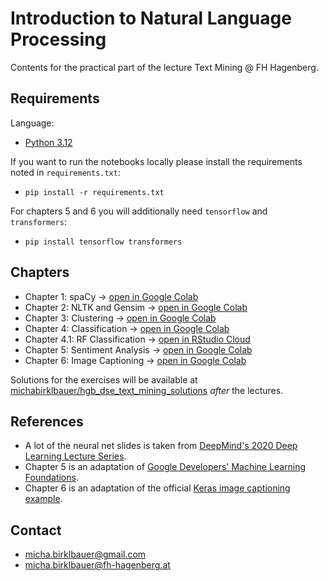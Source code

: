 # Introduction to Natural Language Processing

Contents for the practical part of the lecture Text Mining @ FH Hagenberg.

## Requirements

Language:
- [Python 3.12](https://www.python.org/downloads/)

If you want to run the notebooks locally please install the requirements noted in `requirements.txt`:
- `pip install -r requirements.txt`

For chapters 5 and 6 you will additionally need `tensorflow` and `transformers`:
- `pip install tensorflow transformers`

## Chapters

- Chapter 1: spaCy -> [open in Google Colab](https://colab.research.google.com/github/michabirklbauer/hgb_dse_text_mining/blob/master/spaCy.ipynb)
- Chapter 2: NLTK and Gensim -> [open in Google Colab](https://colab.research.google.com/github/michabirklbauer/hgb_dse_text_mining/blob/master/NLTK_Gensim.ipynb)
- Chapter 3: Clustering -> [open in Google Colab](https://colab.research.google.com/github/michabirklbauer/hgb_dse_text_mining/blob/master/Features_Clustering.ipynb)
- Chapter 4: Classification -> [open in Google Colab](https://colab.research.google.com/github/michabirklbauer/hgb_dse_text_mining/blob/master/Classification.ipynb)
- Chapter 4.1: RF Classification -> [open in RStudio Cloud](https://rstudio.cloud/content/4961423)
- Chapter 5: Sentiment Analysis -> [open in Google Colab](https://colab.research.google.com/github/michabirklbauer/hgb_dse_text_mining/blob/master/Sentiment.ipynb)
- Chapter 6: Image Captioning -> [open in Google Colab](https://colab.research.google.com/github/michabirklbauer/hgb_dse_text_mining/blob/master/Captioning.ipynb)

Solutions for the exercises will be available at [michabirklbauer/hgb_dse_text_mining_solutions](https://github.com/michabirklbauer/hgb_dse_text_mining_solutions) *after* the lectures.

## References

- A lot of the neural net slides is taken from [DeepMind's 2020 Deep Learning Lecture Series](https://www.youtube.com/playlist?list=PLqYmG7hTraZCDxZ44o4p3N5Anz3lLRVZF).
- Chapter 5 is an adaptation of [Google Developers' Machine Learning Foundations](https://colab.research.google.com/github/lmoroney/dlaicourse/blob/master/TensorFlow%20In%20Practice/Course%203%20-%20NLP/Course%203%20-%20Week%202%20-%20Lesson%202.ipynb).
- Chapter 6 is an adaptation of the official [Keras image captioning example](https://keras.io/examples/vision/image_captioning/).

## Contact

- [micha.birklbauer@gmail.com](mailto:micha.birklbauer@gmail.com)
- [micha.birklbauer@fh-hagenberg.at](mailto:micha.birklbauer@fh-hagenberg.at)
